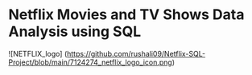 # Netflix Movies and TV Shows Data Analysis using SQL
![NETFLIX_logo] (https://github.com/rushali09/Netflix-SQL-Project/blob/main/7124274_netflix_logo_icon.png)
